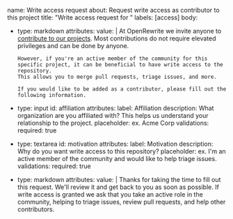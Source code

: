name: Write access request
about: Request write access as contributor to this project
title: "Write access request for <your name>"
labels: [access]
body:
  - type: markdown
    attributes:
      value: |
        At OpenRewrite we invite anyone to [contribute to our projects](https://github.com/openrewrite/.github/blob/main/CONTRIBUTING.md#ways-to-contribute).
        Most contributions do not require elevated privileges and can be done by anyone.
        
        However, if you're an active member of the community for this specific project, it can be beneficial to have write access to the repository.
        This allows you to merge pull requests, triage issues, and more.
        
        If you would like to be added as a contributor, please fill out the following information.
  - type: input
    id: affiliation
    attributes:
      label: Affiliation
      description: What organization are you affiliated with? This helps us understand your relationship to the project. 
      placeholder: ex. Acme Corp
    validations:
      required: true
  - type: textarea
    id: motivation
    attributes:
      label: Motivation
      description: Why do you want write access to this repository?
      placeholder: ex. I'm an active member of the community and would like to help triage issues.
    validations:
      required: true
  - type: markdown
    attributes:
      value: |
        Thanks for taking the time to fill out this request. We'll review it and get back to you as soon as possible.
        If write access is granted we ask that you take an active role in the community, helping to triage issues, review pull requests, and help other contributors.

